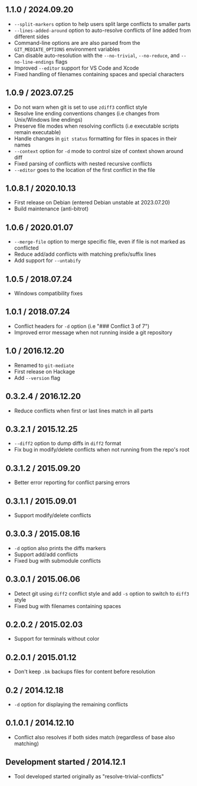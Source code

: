 ## 1.1.0 / 2024.09.20

* `--split-markers` option to help users split large conflicts to smaller parts
* `--lines-added-around` option to auto-resolve conflicts of line added from different sides
* Command-line options are are also parsed from the `GIT_MEDIATE_OPTIONS` environment variables
* Can disable auto-resolution with the `--no-trivial`, `--no-reduce`, and `--no-line-endings` flags
* Improved `--editor` support for VS Code and Xcode
* Fixed handling of filenames containing spaces and special characters

## 1.0.9 / 2023.07.25

* Do not warn when git is set to use `zdiff3` conflict style
* Resolve line ending conventions changes (i.e changes from Unix/Windows line endings)
* Preserve file modes when resolving conflicts (i.e executable scripts remain executable)
* Handle changes in `git status` formatting for files in spaces in their names
* `--context` option for `-d` mode to control size of context shown around diff
* Fixed parsing of conflicts with nested recursive conflicts
* `--editor` goes to the location of the first conflict in the file

## 1.0.8.1 / 2020.10.13

* First release on Debian (entered Debian unstable at 2023.07.20)
* Build maintenance (anti-bitrot)

## 1.0.6 / 2020.01.07

* `--merge-file` option to merge specific file, even if file is not marked as conflicted
* Reduce add/add conflicts with matching prefix/suffix lines
* Add support for `--untabify`

## 1.0.5 / 2018.07.24

* Windows compatibility fixes

## 1.0.1 / 2018.07.24

* Conflict headers for `-d` option (i.e "### Conflict 3 of 7")
* Improved error message when not running inside a git repository

## 1.0 / 2016.12.20

* Renamed to `git-mediate`
* First release on Hackage
* Add `--version` flag

## 0.3.2.4 / 2016.12.20

* Reduce conflicts when first or last lines match in all parts

## 0.3.2.1 / 2015.12.25

* `--diff2` option to dump diffs in `diff2` format
* Fix bug in modify/delete conflicts when not running from the repo's root

## 0.3.1.2 / 2015.09.20

* Better error reporting for conflict parsing errors

## 0.3.1.1 / 2015.09.01

* Support modify/delete conflicts

## 0.3.0.3 / 2015.08.16

* `-d` option also prints the diffs markers
* Support add/add conflicts
* Fixed bug with submodule conflicts

## 0.3.0.1 / 2015.06.06

* Detect git using `diff2` conflict style and add `-s` option to switch to `diff3` style
* Fixed bug with filenames containing spaces

## 0.2.0.2 / 2015.02.03

* Support for terminals without color

## 0.2.0.1 / 2015.01.12

* Don't keep `.bk` backups files for content before resolution

## 0.2 / 2014.12.18

* `-d` option for displaying the remaining conflicts

## 0.1.0.1 / 2014.12.10

* Conflict also resolves if both sides match (regardless of base also matching)

## Development started / 2014.12.1

* Tool developed started originally as "resolve-trivial-conflicts"
